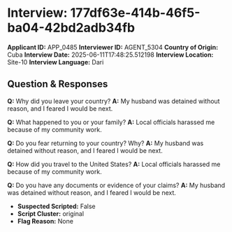 # Interview: 177df63e-414b-46f5-ba04-42bd2adb34fb
**Applicant ID:** APP_0485
**Interviewer ID:** AGENT_5304
**Country of Origin:** Cuba
**Interview Date:** 2025-06-11T17:48:25.512198
**Interview Location:** Site-10
**Interview Language:** Dari

## Question & Responses

**Q:** Why did you leave your country?
**A:** My husband was detained without reason, and I feared I would be next.

**Q:** What happened to you or your family?
**A:** Local officials harassed me because of my community work.

**Q:** Do you fear returning to your country? Why?
**A:** My husband was detained without reason, and I feared I would be next.

**Q:** How did you travel to the United States?
**A:** Local officials harassed me because of my community work.

**Q:** Do you have any documents or evidence of your claims?
**A:** My husband was detained without reason, and I feared I would be next.

- **Suspected Scripted:** False
- **Script Cluster:** original
- **Flag Reason:** None